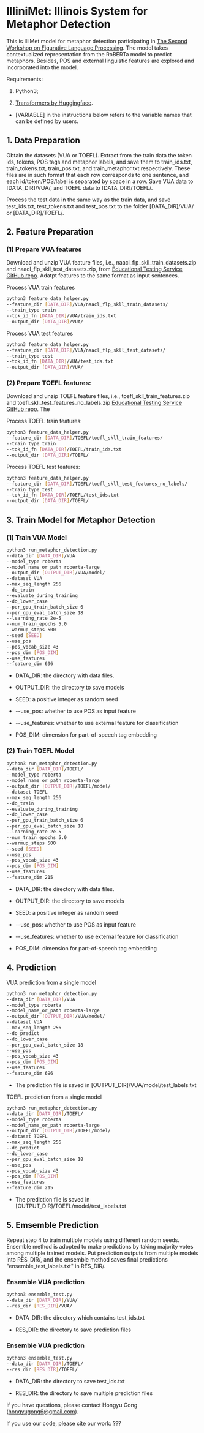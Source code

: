 # IlliniMet: Illinois System for Metaphor Detection

This is IlliMet model for metaphor detection participating in [The Second Workshop on Figurative Language Processing](https://competitions.codalab.org/competitions/22188). The model takes contextualized representation from the RoBERTa model to predict metaphors. Besides, POS and external linguistic features are explored and incorporated into the model.


Requirements:

1. Python3;

2. [Transformers by Huggingface](https://github.com/huggingface/transformers).


* [VARIABLE] in the instructions below refers to the variable names that can be defined by users.

## 1. Data Preparation

Obtain the datasets (VUA or TOEFL). Extract from the train data the token ids, tokens, POS tags and metaphor labels, and save them to train_ids.txt, train_tokens.txt, train_pos.txt, and train_metaphor.txt respectively. These files are in such format that each row corresponds to one sentence, and each id/token/POS/label is separated by space in a row. Save VUA data to [DATA_DIR]/VUA/, and TOEFL data to [DATA_DIR]/TOEFL/.

Process the test data in the same way as the train data, and save test_ids.txt, test_tokens.txt and test_pos.txt to the folder [DATA_DIR]/VUA/ or [DATA_DIR]/TOEFL/.


## 2. Feature Preparation

### (1) Prepare VUA features

Download and unzip VUA feature files, i.e., naacl_flp_skll_train_datasets.zip and naacl_flp_skll_test_datasets.zip, from [Educational Testing Service GitHub repo](https://github.com/EducationalTestingService/metaphor/tree/master/VUA-shared-task). Adatpt features to the same format as input sentences.

Process VUA train features

```bash
python3 feature_data_helper.py
--feature_dir [DATA_DIR]/VUA/naacl_flp_skll_train_datasets/
--train_type train
--tok_id_fn [DATA_DIR]/VUA/train_ids.txt
--output_dir [DATA_DIR]/VUA/
```

Process VUA test features

```bash
python3 feature_data_helper.py
--feature_dir [DATA_DIR]/VUA/naacl_flp_skll_test_datasets/
--train_type test
--tok_id_fn [DATA_DIR]/VUA/test_ids.txt
--output_dir [DATA_DIR]/VUA/
```

### (2) Prepare TOEFL features:

Download and unzip TOEFL feature files, i.e., toefl_skll_train_features.zip and toefl_skll_test_features_no_labels.zip [Educational Testing Service GitHub repo](https://github.com/EducationalTestingService/metaphor/tree/master/TOEFL-release). The 

Process TOEFL train features:

```bash
python3 feature_data_helper.py
--feature_dir [DATA_DIR]/TOEFL/toefl_skll_train_features/
--train_type train
--tok_id_fn [DATA_DIR]/TOEFL/train_ids.txt
--output_dir [DATA_DIR]/TOEFL/
```

Process TOEFL test features:

```bash
python3 feature_data_helper.py
--feature_dir [DATA_DIR]/TOEFL/toefl_skll_test_features_no_labels/
--train_type test
--tok_id_fn [DATA_DIR]/TOEFL/test_ids.txt
--output_dir [DATA_DIR]/TOEFL/
```


## 3. Train Model for Metaphor Detection

### (1) Train VUA Model

```bash
python3 run_metaphor_detection.py
--data_dir [DATA_DIR]/VUA
--model_type roberta
--model_name_or_path roberta-large
--output_dir [OUTPUT_DIR]/VUA/model/
--dataset VUA
--max_seq_length 256
--do_train
--evaluate_during_training
--do_lower_case
--per_gpu_train_batch_size 6
--per_gpu_eval_batch_size 18
--learning_rate 2e-5
--num_train_epochs 5.0
--warmup_steps 500
--seed [SEED]
--use_pos
--pos_vocab_size 43
--pos_dim [POS_DIM]
--use_features
--feature_dim 696
```

* DATA_DIR: the directory with data files.

* OUTPUT_DIR: the directory to save models

* SEED: a positive integer as random seed

* --use_pos: whether to use POS as input feature

* --use_features: whether to use external feature for classification

* POS_DIM: dimension for part-of-speech tag embedding

### (2) Train TOEFL Model

```bash
python3 run_metaphor_detection.py
--data_dir [DATA_DIR]/TOEFL/
--model_type roberta
--model_name_or_path roberta-large
--output_dir [OUTPUT_DIR]/TOEFL/model/
--dataset TOEFL
--max_seq_length 256
--do_train
--evaluate_during_training
--do_lower_case
--per_gpu_train_batch_size 6
--per_gpu_eval_batch_size 18
--learning_rate 2e-5
--num_train_epochs 5.0
--warmup_steps 500
--seed [SEED]
--use_pos
--pos_vocab_size 43
--pos_dim [POS_DIM]
--use_features
--feature_dim 215
```

* DATA_DIR: the directory with data files.

* OUTPUT_DIR: the directory to save models

* SEED: a positive integer as random seed

* --use_pos: whether to use POS as input feature

* --use_features: whether to use external feature for classification

* POS_DIM: dimension for part-of-speech tag embedding

## 4. Prediction

VUA prediction from a single model

```bash
python3 run_metaphor_detection.py
--data_dir [DATA_DIR]/VUA
--model_type roberta
--model_name_or_path roberta-large
--output_dir [OUTPUT_DIR]/VUA/model/
--dataset VUA
--max_seq_length 256
--do_predict
--do_lower_case
--per_gpu_eval_batch_size 18
--use_pos
--pos_vocab_size 43
--pos_dim [POS_DIM]
--use_features
--feature_dim 696
```

* The prediction file is saved in [OUTPUT_DIR]/VUA/model/test_labels.txt

TOEFL prediction from a single model

```bash
python3 run_metaphor_detection.py
--data_dir [DATA_DIR]/TOEFL/
--model_type roberta
--model_name_or_path roberta-large
--output_dir [OUTPUT_DIR]/TOEFL/model/
--dataset TOEFL
--max_seq_length 256
--do_predict
--do_lower_case
--per_gpu_eval_batch_size 18
--use_pos
--pos_vocab_size 43
--pos_dim [POS_DIM]
--use_features
--feature_dim 215
```

* The prediction file is saved in [OUTPUT_DIR]/TOEFL/model/test_labels.txt

## 5. Emsemble Prediction

Repeat step 4 to train multiple models using different random seeds. Ensemble method is adopted to make predictions by taking majority votes among multiple trained models. Put prediction outputs from multiple models into RES_DIR/, and the ensemble method saves final predictions "ensemble_test_labels.txt" in RES_DIR/.

### Ensemble VUA prediction

```bash
python3 ensemble_test.py 
--data_dir [DATA_DIR]/VUA/
--res_dir [RES_DIR]/VUA/
```

* DATA_DIR: the directory which contains test_ids.txt

* RES_DIR: the directory to save prediction files


### Ensemble VUA prediction

```bash
python3 ensemble_test.py 
--data_dir [DATA_DIR]/TOEFL/
--res_dir [RES_DIR]/TOEFL/
```

* DATA_DIR: the directory to save test_ids.txt

* RES_DIR: the directory to save multiple prediction files




If you have questions, please contact Hongyu Gong (hongyugong6@gmail.com).

If you use our code, please cite our work:
???



